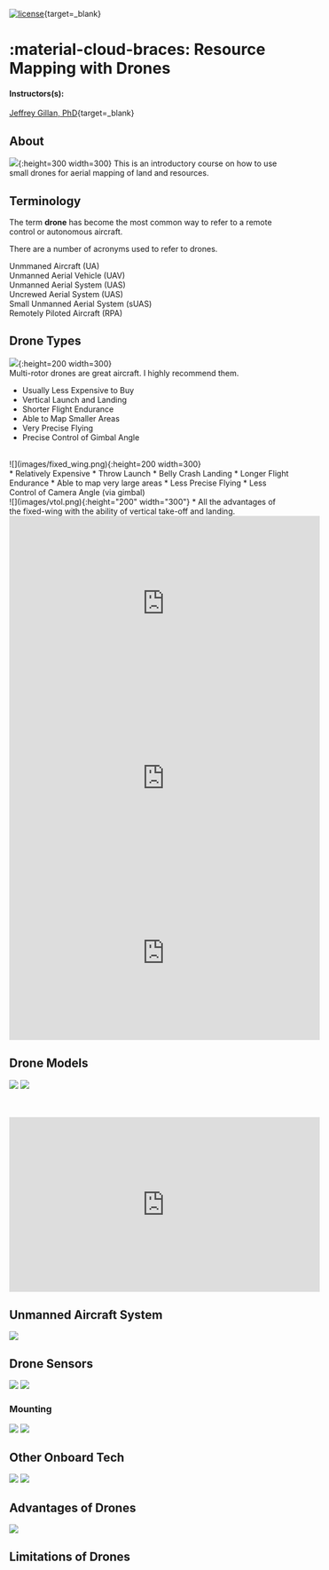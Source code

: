[![license](https://mirrors.creativecommons.org/presskit/buttons/88x31/svg/by.svg)](https://creativecommons.org/licenses/by/4.0/){target=_blank} 

# :material-cloud-braces: Resource Mapping with Drones

#### Instructors(s): 

[Jeffrey Gillan, PhD](https://www.gillanscience.com){target=_blank} 
## About
![](images/jornada_drone.png){:height=300 width=300}
This is an introductory course on how to use small drones for aerial mapping of land and resources.

## Terminology
The term **drone** has become the most common way to refer to a remote control or autonomous aircraft. 
<br/>

There are a number of acronyms used to refer to drones.

Unmmaned Aircraft (UA)
<br/>
Unmanned Aerial Vehicle (UAV)
<br/>
Unmanned Aerial System (UAS)
<br/>
Uncrewed Aerial System (UAS)
<br/>
Small Unmanned Aerial System (sUAS)
<br/>
Remotely Piloted Aircraft (RPA)


## Drone Types
![](images/multi_rotor.png){:height=200 width=300}
<br/>
Multi-rotor drones are great aircraft. I highly recommend them. 
* Usually Less Expensive to Buy
* Vertical Launch and Landing
* Shorter Flight Endurance
* Able to Map Smaller Areas
* Very Precise Flying
* Precise Control of Gimbal Angle 

<br/>
![](images/fixed_wing.png){:height=200 width=300}
<br/>
* Relatively Expensive
* Throw Launch
* Belly Crash Landing
* Longer Flight Endurance
* Able to map very large areas
* Less Precise Flying
* Less Control of Camera Angle (via gimbal)
<br/>
![](images/vtol.png){:height="200" width="300"}
* All the advantages of the fixed-wing with the ability of vertical take-off and landing. 



<iframe width="560" height="315" src="https://www.youtube.com/embed/82gn8EFOQd0" title="YouTube video player" frameborder="0" allow="accelerometer; autoplay; clipboard-write; encrypted-media; gyroscope; picture-in-picture; web-share" allowfullscreen></iframe>
<br/>
<iframe width="560" height="315" src="https://www.youtube.com/embed/4qCRVOGjFgI" title="YouTube video player" frameborder="0" allow="accelerometer; autoplay; clipboard-write; encrypted-media; gyroscope; picture-in-picture; web-share" allowfullscreen></iframe>
<br/>
<iframe width="560" height="315" src="https://www.youtube.com/embed/BlsHC1kSrE4" title="YouTube video player" frameborder="0" allow="accelerometer; autoplay; clipboard-write; encrypted-media; gyroscope; picture-in-picture; web-share" allowfullscreen></iframe>

## Drone Models
![](images/drone_examples_1.png)
![](images/drone_examples_2.png)

<br/>
<br/>

            
<iframe width="560" height="315" src="https://www.youtube.com/embed/Blr3suSQt-Q" title="YouTube video player" frameborder="0" allow="accelerometer; autoplay; clipboard-write; encrypted-media; gyroscope; picture-in-picture; web-share" allowfullscreen></iframe>     

## Unmanned Aircraft System

![](images/unnammed_aircraft_system.png)

## Drone Sensors
![](images/sensors.png)
![](images/hyperspec.png)


### Mounting
![](images/gimbal.png)
![](images/static_mount.png)


## Other Onboard Tech
![](images/gps.png)
![](images/imu.png)

## Advantages of Drones

![](images/scale1.png)

## Limitations of Drones

